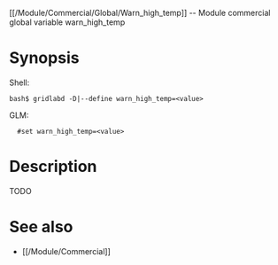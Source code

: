[[/Module/Commercial/Global/Warn_high_temp]] -- Module commercial global variable warn_high_temp

# Synopsis
Shell:
~~~
bash$ gridlabd -D|--define warn_high_temp=<value>
~~~
GLM:
~~~
  #set warn_high_temp=<value>
~~~

# Description

TODO

# See also
* [[/Module/Commercial]]
